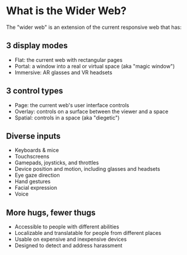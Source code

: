 # What is the Wider Web?

The "wider web" is an extension of the current responsive web that has:

## 3 display modes

- Flat: the current web with rectangular pages
- Portal: a window into a real or virtual space (aka "magic window")
- Immersive: AR glasses and VR headsets

## 3 control types

- Page: the current web's user interface controls
- Overlay: controls on a surface between the viewer and a space
- Spatial: controls in a space (aka "diegetic")

## Diverse inputs

- Keyboards & mice
- Touchscreens
- Gamepads, joysticks, and throttles
- Device position and motion, including glasses and headsets
- Eye gaze direction
- Hand gestures
- Facial expression
- Voice

## More hugs, fewer thugs

- Accessible to people with different abilities
- Localizable and translatable for people from different places
- Usable on expensive and inexpensive devices
- Designed to detect and address harassment
